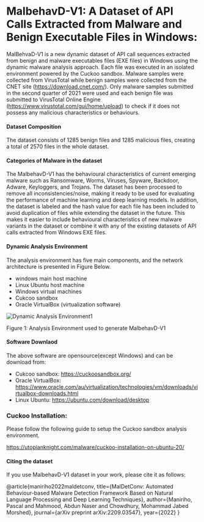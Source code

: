 # MalbehavD-V1: A Dataset of API Calls Extracted from Malware and Benign Executable Files in Windows: 
MalBehvaD-V1 is a new dynamic dataset of API call sequences extracted from benign and malware executables files (EXE files) in Windows using the dynamic malware analysis approach. Each file was executed in an isolated environment powered by the Cuckoo sandbox.  Malware samples were collected from VirusTotal while benign samples were collected from the CNET site (https://download.cnet.com/). Only malware samples submitted in the second quarter of 2021 were used and each benign file was submitted to VirusTotal Online Engine (https://www.virustotal.com/gui/home/upload) to check if it does not possess any malicious characteristics or behaviours.
#### Dataset Composition
The dataset consists of 1285 benign files and 1285 malicious files, creating a total of 2570 files in the whole dataset.
#### Categories of Malware in the dataset
The MalbehavD-V1 has the behavioural characteristics of current emerging malware such as Ransomware, Worms, Viruses,
Spyware, Backdoor, Adware, Keyloggers, and Trojans. The dataset has been processed to remove all inconsistencies/noise, making it ready to be used for evaluating the performance of machine learning and deep
learning models. In addition, the dataset is labeled and the hash value for each file
has been included to avoid duplication of files while extending
the dataset in the future. This makes it easier to include behavioural characteristics of new malware variants in the dataset
or combine it with any of the existing datasets of API calls extracted from Windows EXE files.
#### Dynamic Analysis Environment
The analysis environment has five main components, and the network architecture is presented in Figure Below.  
- windows main host machine
- Linux Ubuntu host machine
- Windows virtual machines
- Cukcoo sandbox
- Oracle VirtualBox (virtualization software)

![Dynamic Analysis Environment1](https://user-images.githubusercontent.com/18678162/174477553-998fefd0-c129-43c6-aebd-9f6d78fa0d84.png)

Figure 1: Analysis Environment used to generate MalbehavD-V1

#### Software Downlaod
The above  software are opensource(except Windows) and can be download from: 

- Cukcoo sandbox: https://cuckoosandbox.org/
- Oracle VirtualBox: https://www.oracle.com/au/virtualization/technologies/vm/downloads/virtualbox-downloads.html
- Linux Ubuntu: https://ubuntu.com/download/desktop

### Cuckoo Installation: 
Please follow the following guide to setup the Cuckoo sandbox analysis environment.

https://utopianknight.com/malware/cuckoo-installation-on-ubuntu-20/

#### Citing the dataset
If you use MalbehavD-V1 dataset in your work, please cite it  as follows:

@article{maniriho2022maldetconv,
  title={MalDetConv: Automated Behaviour-based Malware Detection Framework Based on Natural Language Processing and Deep Learning Techniques},
  author={Maniriho, Pascal and Mahmood, Abdun Naser and Chowdhury, Mohammad Jabed Morshed},
  journal={arXiv preprint arXiv:2209.03547},
  year={2022}
}
